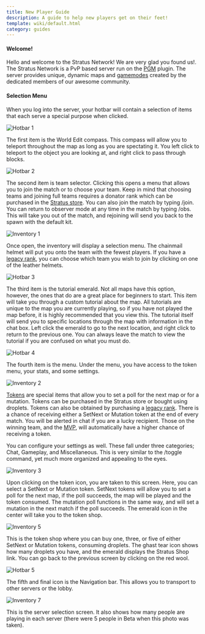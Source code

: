 ```yaml
---
title: New Player Guide
description: A guide to help new players get on their feet!
template: wiki/default.html
category: guides
---
```


#### Welcome!

Hello and welcome to the Stratus Network! We are very glad you found us!. The Stratus Network is a PvP based server run on the [PGM](https://mcresourcepile.github.io/addon-project/wiki/pgm) plugin. The server provides unique, dynamic maps and [gamemodes](https://mcresourcepile.github.io/addon-project/wiki/gamemodes) created by the dedicated members of our awesome community.

#### Selection Menu

When you log into the server, your hotbar will contain a selection of items that each serve a special purpose when clicked.

![Hotbar 1](../../assets/img/newplayerguide/hotbar1.png)

The first item is the World Edit compass. This compass will allow you to teleport throughout the map as long as you are spectating it. You left click to teleport to the object you are looking at, and right click to pass through blocks.

![Hotbar 2](../../assets/img/newplayerguide/hotbar2.png)

The second item is team selector. Clicking this opens a menu that allows you to join the match or to choose your team. Keep in mind that choosing teams and joining full teams requires a donator rank which can be purchased in the [Stratus store](https://stratusnetwork.buycraft.net/). You can also join the match by typing /join. You can return to observer mode at any time in the match by typing /obs. This will take you out of the match, and rejoining will send you back to the spawn with the default kit.

![Inventory 1](../../assets/img/newplayerguide/inventory1.png)

Once open, the inventory will display a selection menu. The chainmail helmet will put you onto the team with the fewest players. If you have a [legacy rank](https://mcresourcepile.github.io/addon-project/wiki/ranks/legacyranks), you can choose which team you wish to join by clicking on one of the leather helmets.

![Hotbar 3](../../assets/img/newplayerguide/hotbar3.png)

The third item is the tutorial emerald. Not all maps have this option, however, the ones that do are a great place for beginners to start. This item will take you through a custom tutorial about the map. All tutorials are unique to the map you are currently playing, so if you have not played the map before, it is highly recommended that you view this. The tutorial itself will send you to specific locations through the map with information in the chat box. Left click the emerald to go to the next location, and right click to return to the previous one. You can always leave the match to view the tutorial if you are confused on what you must do.

![Hotbar 4](../../assets/img/newplayerguide/hotbar4.png)

The fourth item is the menu. Under the menu, you have access to the token menu, your stats, and some settings. 

![Inventory 2](../../assets/img/newplayerguide/inventory2.png)

[Tokens]((https://mcresourcepile.github.io/addon-project/wiki/tokens)) are special items that allow you to set a poll for the next map or for a mutation. Tokens can be purchased in the Stratus store or bought using droplets. Tokens can also be obtained by purchasing a [legacy rank](https://mcresourcepile.github.io/addon-project/wiki/ranks/legacyranks). There is a chance of receiving either a SetNext or Mutation token at the end of every match. You will be alerted in chat if you are a lucky recipient. Those on the winning team, and the [MVP](https://mcresourcepile.github.io/addon-project/wiki/mvp), will automatically have a higher chance of receiving a token.

You can configure your settings as well. These fall under three categories; Chat, Gameplay, and Miscellaneous. This is very similar to the /toggle command, yet much more organized and appealing to the eyes. 

![Inventory 3](../../assets/img/newplayerguide/inventory3.png)

Upon clicking on the token icon, you are taken to this screen. Here, you can select a SetNext or Mutation token. SetNext tokens will allow you to set a poll for the next map, if the poll succeeds, the map will be played and the token consumed. The mutation poll functions in the same way, and will set a mutation in the next match if the poll succeeds. The emerald icon in the center will take you to the token shop.

![Inventory 5](../../assets/img/newplayerguide/inventory5.png)

This is the token shop where you can buy one, three, or five of either SetNext or Mutation tokens, consuming droplets. The ghast tear icon shows how many droplets you have, and the emerald displays the Stratus Shop link. You can go back to the previous screen by clicking on the red wool.

![Hotbar 5](../../assets/img/newplayerguide/hotbar5.png)

The fifth and final icon is the Navigation bar. This allows you to transport to other servers or the lobby. 

![Inventory 7](../../assets/img/newplayerguide/inventory7.png)

This is the server selection screen. It also shows how many people are playing in each server (there were 5 people in Beta when this photo was taken).
